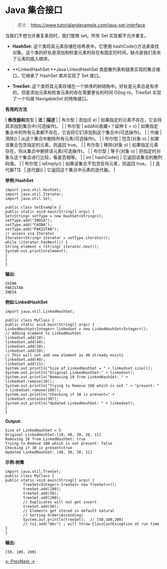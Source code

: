 # Java 集合接口

> 原文：<https://www.tutorialandexample.com/java-set-interface>

当我们不想允许重复条目时，我们使用 set。所有 Set 实现都不允许重复。

*   **HashSet:** 这个类将其元素存储在哈希表中。它使用 hashCode()方法来查找对象。这个类的好处是添加和检查元素的存在有固定的时间。缺点是我们丢失了元素的插入顺序。

*   **LinkedHashSet:**Java LinkedHashSet 类是散列表和链表实现的集合接口。它继承了 HashSet 类并实现了 Set 接口。
*   **TreeSet:** 这个类将其元素存储在一个排序的树结构中。好处是元素总是有序的，但是添加元素和检查元素的存在需要更长的时间 O(log n)。TreeSet 实现了一个叫做 NavigableSet 的特殊接口。

**有用的方法**

| **修改器和**类型 | **法** | **描述** |
| 布尔型 | 添加(E e) | 如果指定的元素不存在，它会将其添加到集合中(可选操作)。 |
| 布尔型 | addAll(收藏<？延伸 E > c) | 如果指定集合中的所有元素都不存在，它会将它们添加到这个集合中(可选操作)。 |
| 作废 | 清除() | 从这个集合中删除所有元素(可选操作)。 |
| 布尔型 | 包含(对象 o) | 如果该集合包含指定的元素，则返回 true。 |
| 布尔型 | 移除(对象 o) | 如果指定元素存在，则从集合中删除该元素(可选操作)。 |
| 布尔型 | 等于(对象 o) | 将指定的对象与这个集合进行比较，看是否相等。 |
| int | hashCode() | 它返回该集合的散列码值。 |
| 布尔型 | isEmpty() | 如果该集合不包含任何元素，则返回 true。 |
| 迭代器<E>T1】 | 迭代器() | 它返回这个集合中元素的迭代器。 |

**举例:HashSet**

```
import java.util.HashSet;
import java.util.Iterator;
import java.util.Set;

public class SetExample {
public static void main(String[] args) {
Set<String> setType = new HashSet<String>();
setType.add("INDIA");
setType.add("CHINA");
setType.add("PAKISTAN");
// access via Iterator
Iterator<String> iterator = setType.iterator();
while (iterator.hasNext()) {
String element = (String) iterator.next();
System.out.println(element);
}
}
}
```

**输出:**

```
CHINA
PAKISTAN
INDIA
```

**例如:LinkedHashSet**

```
import java.util.LinkedHashSet;

public class MyClass {
public static void main(String[] args) {
LinkedHashSet<Integer> linkedset = new LinkedHashSet<Integer>();
// Adding element to LinkedHashSet
linkedset.add(10);
linkedset.add(40);
linkedset.add(30);
linkedset.add(20);
// This will not add new element as 40 already exists
linkedset.add(40);
linkedset.add(11);
System.out.println("Size of LinkedHashSet = " + linkedset.size());
System.out.println("Original LinkedHashSet:" + linkedset);
System.out.println("Removing 10 from LinkedHashSet: " + linkedset.remove(10));
System.out.println("Trying to Remove 100 which is not " + "present: " + linkedset.remove(100));
System.out.println("Checking if 30 is present=" + linkedset.contains(30));
System.out.println("Updated LinkedHashSet: " + linkedset);
}
}
```

**Output:**

```
Size of LinkedHashSet = 5
Original LinkedHashSet:[10, 40, 30, 20, 11]
Removing 10 from LinkedHashSet: true
Trying to Remove 100 which is not present: false
Checking if 30 is present=true
Updated LinkedHashSet: [40, 30, 20, 11]

```

**示例:树集**

```
import java.util.TreeSet;
public class MyClass {
public static void main(String[] args) {
        TreeSet<Integer> treeSet= new TreeSet<>();
        treeSet.add(100);
        treeSet.add(50);
        treeSet.add(200);
        // Duplicates will not get insert
        treeSet.add(50);
        // Elements get stored in default natural
        // Sorting Order(Ascending)
        System.out.println(treeSet);  // [50,100,200]
        // ts1.add("Abc") ; will throw ClassCastException at run time
}
}
```

**输出:**

```
[50, 100, 200]
```

[← Prev](https://www.tutorialandexample.com/java-list-interface)[Next →](https://www.tutorialandexample.com/java-queue-interface)